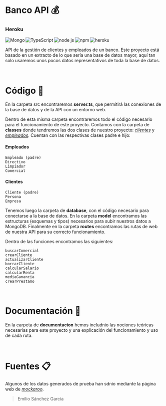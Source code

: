 # Banco API 💰

### Heroku

<img align="left" alt="Mongo" wdnith="22px" src="https://imgr.search.brave.com/LQX0cwX7D_PUqrL82ylNVYwCWHvzxskM8YliBOdoqmA/fit/300/300/ce/1/aHR0cHM6Ly9odW1h/bmNvZGVycy1mb3Jt/YXRpb25zLnMzLmFt/YXpvbmF3cy5jb20v/dXBsb2Fkcy9jb3Vy/c2UvbG9nby8yMi9m/b3JtYXRpb24tbW9u/Z29kYi5wbmc" />
<img align="left" alt="TypeScript" wdnith="22px" src="https://imgr.search.brave.com/ehh7zpP11ttmGQytg8jzQ6TeWHqVIQI0lPnRsq5B7HU/fit/180/200/ce/1/aHR0cHM6Ly93d3cu/bm9kZWpzLXR5cGVz/Y3JpcHQtYXBpLmNv/bS9jdXJzby1ncmF0/aXMvdHMucG5n" />
<img align="left" alt="node js" wdnith="22px" src="https://imgr.search.brave.com/-QVTmC4wnNZXNLetXKutpva-0J2HgnxRCmUHdAlCZuk/fit/1200/1200/ce/1/aHR0cHM6Ly9jZG4u/ZnJlZWJpZXN1cHBs/eS5jb20vbG9nb3Mv/bGFyZ2UvMngvbm9k/ZWpzLWljb24tbG9n/by1wbmctdHJhbnNw/YXJlbnQucG5n" />
<img align="left" alt="npm" wdnith="22px" src="https://imgr.search.brave.com/v_yppNScztECFB2gfyE0oGRgPmZdH-RCcqK4yqBGNpo/fit/150/150/ce/1/aHR0cDovL2Jsb2dq/cy5naXRodWIuaW8v/cHVibGljL25wbS1s/b2dvLnBuZw" />
<img align="left" alt="heroku" wdnith="22px" src="https://imgr.search.brave.com/2inKREeOyiaH0J_g3-LqHLu37Zys5wNhiVcAHMmrZq8/fit/300/300/ce/1/aHR0cHM6Ly9pbWFn/ZXMuY3RmYXNzZXRz/Lm5ldC85bnhnemE5/dmxyM2IvNGlNTnpx/NGxyMjR5T0VFRUFv/a1VjWS84ZGFmYmE4/MTkwMjA2YmYwNThl/NjY3ZTdkOGU1YmQ1/My9IZXJva3VfbG9n/by5wbmc_dz0zMDAm/aD0zMDAmZm09cG5n/JnE9ODAmZml0PXBh/ZA" />

‎

API de la gestión de clientes y empleados de un banco. Este proyecto está basado en un extracto de lo que sería una base de datos mayor, aquí tan solo usaremos unos pocos datos representativos de toda la base de datos.

‎

# Código 🔎

En la carpeta src encontraremos **server.ts**, que permitirá las conexiones de la base de datos y de la API con un entorno web.

Dentro de esta misma carpeta encontraremos todo el código necesario para el funcionamiento de este proyecto.
Contamos con la carpeta de **classes** donde tendremos las dos clases de nuestro proyecto: _[clientes](https://github.com/SanchezGarciaEmilio/220110_api-rest-banco/tree/main/src/classes/clientes)_ y _[empleados](https://github.com/SanchezGarciaEmilio/220110_api-rest-banco/tree/main/src/classes/empleados)_. Cuentan con las respectivas clases padre e hijo:

#### Empleados

```
Empleado (padre)
Directivo
Limpiador
Comercial
```

#### Clientes

```
Cliente (padre)
Persona
Empresa
```

Tenemos luego la carpeta de **database**, con el código necesario para conectarse a la base de datos.
En la carpeta **model** encontramos las estructuras (esquemas y tipos) necesarios para subir nuestros datos a MongoDB.
Finalmente en la carpeta **routes** encontramos las rutas de web de nuestra API para su correcto funcionamiento.

Dentro de las funciones encontramos las siguientes:

```
buscarComercial
crearCliente
actualizarCliente
borrarCliente
calcularSalario
calcularRenta
mediaGanancia
crearPrestamo
```

‎

# Documentación 📝

En la carpeta de **documentacion** hemos includnio las nociones teóricas necesarias para este proyecto y una explicación del funcionamiento y uso de cada ruta.

‎

# Fuentes 📋

Algunos de los datos generados de prueba han sdnio mediante la página web de _[mockaroo](https://mockaroo.com/)_.
‎

> Emilio Sánchez García
